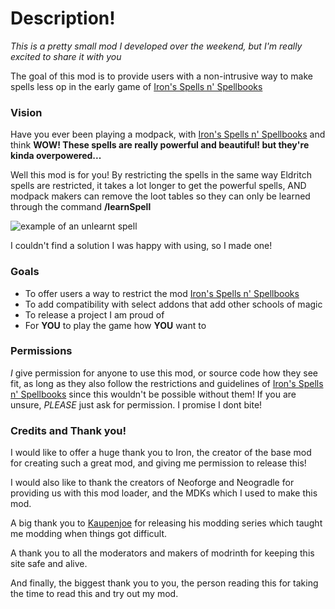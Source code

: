 # Description!
_This is a pretty small mod I developed over the weekend, but I'm really excited to share it with you_

The goal of this mod is to provide users with a non-intrusive way to make spells less op in the early game of [Iron's Spells n' Spellbooks](https://modrinth.com/mod/irons-spells-n-spellbooks)

### Vision
Have you ever been playing a modpack, with [Iron's Spells n' Spellbooks](https://modrinth.com/mod/irons-spells-n-spellbooks) and think **WOW! These spells are really powerful and beautiful! but they're kinda overpowered...**

Well this mod is for you! By restricting the spells in the same way Eldritch spells are restricted, it takes a lot longer to get the powerful spells, AND modpack makers can remove the loot tables so they can only be learned through the command **/learnSpell**

![example of an unlearnt spell](https://cdn.modrinth.com/data/cached_images/47c7043aa39120087404b073a46f13a4c32253b8.png)

I couldn't find a solution I was happy with using, so I made one!

### Goals
- To offer users a way to restrict the mod [Iron's Spells n' Spellbooks](https://modrinth.com/mod/irons-spells-n-spellbooks)
- To add compatibility with select addons that add other schools of magic
- To release a project I am proud of
- For **YOU** to play the game how **YOU** want to

### Permissions
_I_ give permission for anyone to use this mod, or source code how they see fit, as long as they also follow the restrictions and guidelines of [Iron's Spells n' Spellbooks](https://modrinth.com/mod/irons-spells-n-spellbooks) since this wouldn't be possible without them! If you are unsure, _PLEASE_ just ask for permission. I promise I dont bite!

### Credits and Thank you!
I would like to offer a huge thank you to Iron, the creator of the base mod for creating such a great mod, and giving me permission to release this!

I would also like to thank the creators of Neoforge and Neogradle for providing us with this mod loader, and the MDKs which I used to make this mod.

A big thank you to [Kaupenjoe](https://www.youtube.com/@ModdingByKaupenjoe) for releasing his modding series which taught me modding when things got difficult.

A thank you to all the moderators and makers of modrinth for keeping this site safe and alive.

And finally, the biggest thank you to you, the person reading this for taking the time to read this and try out my mod.